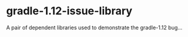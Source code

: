 gradle-1.12-issue-library
=========================

A pair of dependent libraries used to demonstrate the gradle-1.12 bug...

